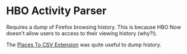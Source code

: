 # HBO Activity Parser

Requires a dump of Firefox browsing history. This is because HBO Now doesn't allow users to access to their viewing history (why?!).

The [Places To CSV Extension](https://addons.mozilla.org/en-US/firefox/addon/places-to-csv-sdk/) was quite useful to dump history.
